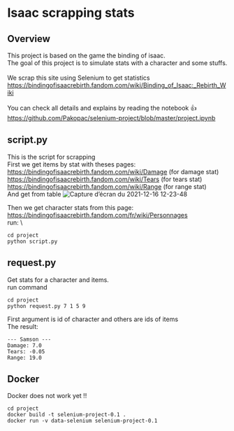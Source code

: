 # Isaac scrapping stats

## Overview

This project is based on the game the binding of isaac.\
The goal of this project is to simulate stats with a character and some stuffs.
<br><br>
We scrap this site using Selenium to get statistics\
https://bindingofisaacrebirth.fandom.com/wiki/Binding_of_Isaac:_Rebirth_Wiki 
<br><br>
You can check all details and explains by reading the notebook :thumbsup:\
 https://github.com/Pakopac/selenium-project/blob/master/project.ipynb

## script.&#8203;py
This is the script for scrapping \
First we get items by stat with theses pages: \
https://bindingofisaacrebirth.fandom.com/wiki/Damage (for damage stat) \
https://bindingofisaacrebirth.fandom.com/wiki/Tears (for tears stat) \
https://bindingofisaacrebirth.fandom.com/wiki/Range (for range stat) \
And get from table
![Capture d’écran du 2021-12-16 12-23-48](https://user-images.githubusercontent.com/33722914/146364717-76d617d5-93d1-4ca7-8d50-16e7d55c0812.png)

Then we get character stats from this page: \
https://bindingofisaacrebirth.fandom.com/fr/wiki/Personnages \
run: \
```
cd project
python script.py
```

## request.&#8203;py
Get stats for a character and items. \
run command 
```
cd project
python request.py 7 1 5 9
```
First argument is id of character and others are ids of items \
The result:
```
--- Samson ---
Damage: 7.0
Tears: -0.05
Range: 19.0
```
## Docker
Docker does not work yet !!
```
cd project
docker build -t selenium-project-0.1 .
docker run -v data-selenium selenium-project-0.1
```